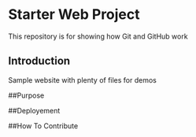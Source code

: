 # Starter Web Project

This repository is for showing how Git and GitHub work

## Introduction

Sample website with plenty of files for demos

##Purpose

##Deployement

##How To Contribute
